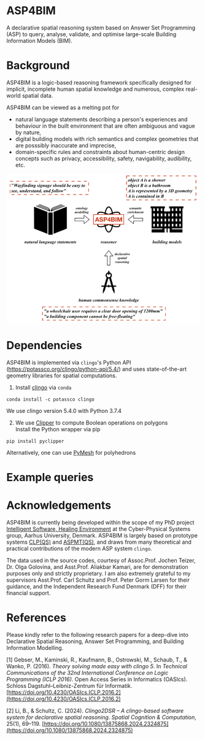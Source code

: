 # ASP4BIM
A declarative spatial reasoning system based on Answer Set Programming (ASP) to query, analyse, validate, and optimise large-scale Building Information Models (BIM).

# Background
ASP4BIM is a logic-based reasoning framework specifically designed for implicit, incomplete human spatial knowledge and numerous, complex real-world spatial data.

ASP4BIM can be viewed as a melting pot for 
* natural language statements describing a person's experiences and behaviour in the built environment that are often ambiguous and vague by nature, 
* digital building models with rich semantics and complex geometries that are posssibly inaccurate and imprecise, 
* domain-specific rules and constraints about human-centric design concepts such as privacy, accessibility, safety, navigability, audibility, etc.

<p align="center">
  <img width="700" src="/ASP4BIM_conceptual_framework.png">
</p>

# Dependencies
ASP4BIM is implemented via `clingo`'s Python API (https://potassco.org/clingo/python-api/5.4/) and uses state-of-the-art geometry libraries for spatial computations.

1. Install [clingo](https://potassco.org/doc/start/) via `conda`  
```
conda install -c potassco clingo
```  
We use clingo version 5.4.0 with Python 3.7.4

2. We use [Clipper](http://www.angusj.com/delphi/clipper.php) to compute Boolean operations on polygons  
Install the Python wrapper via pip
```
pip install pyclipper
```
Alternatively, one can use [PyMesh](https://pymesh.readthedocs.io/en/latest/) for polyhedrons

# Example queries

# Acknowledgements
ASP4BIM is currently being developed within the scope of my PhD project [Intelligent Software, Healing Environment](https://digit.au.dk/research-projects/intelligent-software-healing-environments/) at the Cyber-Physical Systems group, Aarhus University, Denmark. ASP4BIM is largely based on prototype systems [CLP(QS)](https://hub.docker.com/r/spatialreasoning/clpqs) and [ASPMT(QS)](https://hub.docker.com/r/spatialreasoning/aspmtqs), and draws from many theoretical and practical contributions of the modern ASP system `clingo`.  

The data used in the source codes, courtesy of Assoc.Prof. Jochen Teizer, Dr. Olga Golovina, and Asst.Prof. Aliakbar Kamari, are for demonstration purposes only and strictly proprietary. I am also extremely grateful to my supervisors Asst.Prof. Carl Schultz and Prof. Peter Gorm Larsen for their guidance, and the Independent Research Fund Denmark (DFF) for their financial support.

# References
Please kindly refer to the following research papers for a deep-dive into Declarative Spatial Reasoning, Answer Set Programming, and Building Information Modelling. 

[1] Gebser, M., Kaminski, R., Kaufmann, B., Ostrowski, M., Schaub, T., & Wanko, P. (2016). *Theory solving made easy with clingo 5*. In *Technical Communications of the 32nd International Conference on Logic Programming (ICLP 2016)*. Open Access Series in Informatics (OASIcs). Schloss Dagstuhl–Leibniz-Zentrum für Informatik. [https://doi.org/10.4230/OASIcs.ICLP.2016.2](https://doi.org/10.4230/OASIcs.ICLP.2016.2)

[2] Li, B., & Schultz, C. (2024). *Clingo2DSR – A clingo-based software system for declarative spatial reasoning*. *Spatial Cognition & Computation*, 25(1), 69–119. [https://doi.org/10.1080/13875868.2024.2324875](https://doi.org/10.1080/13875868.2024.2324875)





